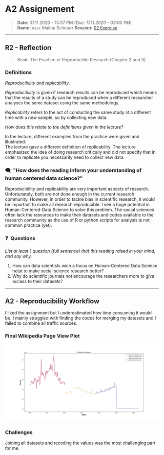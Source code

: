 # A2 Assignement
> **Date:** 07.11.2020 - 15:37 PM *(Due: 17.11.2020 - 03:00 PM)*  
> **Name:** `masc` Malina Scheuer 
> **Session:** [02 Exercise](https://github.com/FUB-HCC/hcds-winter-2020/wiki/02_exercise)   
----

## R2 - Reflection
> Book: The Practice of Reproducible Research (Chapter 2 and 3)

### Definitions
_Reproducibility and replicability_. 
  
*Reproducibility* is given if research results can be reproduced which means that the results of a study can be reproduced when a different researcher analyses the same dataset using the same methodology.  

*Replicability* refers to the act of conducting the same study at a different time with a new sample, so by collecting new data.

_How does this relate to the definitions given in the lecture?_

In the lecture, different examples from the practice were given and illustrated.  
The lecture gave a different definition of replicability. The lecture emphasized the idea of doing research critically and did not specify that in order to replicate you necessarily need to collect new data.  

### 🗨️&nbsp; "How does the reading inform your understanding of human centered data science?"  
Reproducibility and replicability are very important aspects of research. Unfortunately, both are not done enough in the current research community. However, in order to tackle bias in scientific research, it would be important to make all research reproducible. I see a huge potential in Human-Centered-Data Science to solve this problem. The social sciences often lack the resources to make their datasets and codes available to the research community as the use of R or python scripts for analysis is not common practice (yet).

### ❓&nbsp; Questions
_List at least 1 question (full sentence) that this reading raised in your mind, and say why._

1. How can data scientists wich a focus on Human-Centered Data Science helpt to make social science research better?
1. Why do scientific journals not encourage the researchers more to give access to their datasets?

***

## A2 - Reproducibility Workflow
I liked the assignment but I underestimated how time consuming it would be. I mainly struggled with finding the codes for merging my datasets and I failed to combine all traffic sources.  

### Final Wikipedia Page View Plot
![plot](https://github.com/FUB-HCC/hcds-winter-2020/blob/main/assignments/A2_ReproducibilityWorkflow/masc/wikipedia-traffic_plot.png)

### Challenges
Joining all datasets and recoding the values was the most challenging part for me. 
